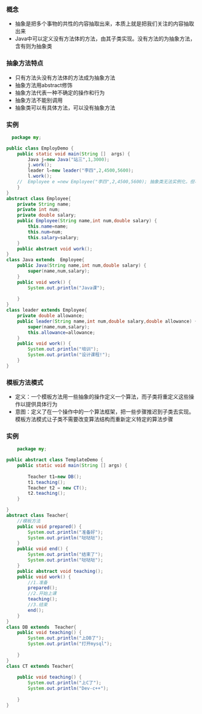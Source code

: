 ### 概念
- 抽象是把多个事物的共性的内容抽取出来，本质上就是把我们关注的内容抽取出来
- Java中可以定义没有方法体的方法，由其子类实现。没有方法的为抽象方法，含有则为抽象类
### 抽象方法特点
- 只有方法头没有方法体的方法成为抽象方法
- 抽象方法用abstract修饰
- 抽象方法代表一种不确定的操作和行为
- 抽象方法不能别调用
- 抽象类可以有具体方法，可以没有抽象方法
### 实例
```java
  package my;

public class EmployDemo {
	public static void main(String []  args) {
		Java j=new Java("站三",1,3000);
		j.work();
		leader l=new leader("李四",2,4500,5600);
		l.work(); 		
	//	Employee e =new Employee("李四",2,4500,5600); 抽象类无法实例化，但可以带其他方法。
	}
}
abstract class Employee{
	private String name;
	private int num;
	private double salary;
	public Employee(String name,int num,double salary) {
		this.name=name;
		this.num=num;
		this.salary=salary;
	}
	public abstract void work();
}
class Java extends  Employee{
	public Java(String name,int num,double salary) {
		super(name,num,salary);
	}
	public void work() {
		System.out.println("Java课");
		
	}	
}
class leader extends Employee{
	private double allowance;
	public leader(String name,int num,double salary,double allowance) {
		super(name,num,salary);
		this.allowance=allowance;
	}
	public void work() {
		System.out.println("培训");
		System.out.println("设计课程!");
	}
}
```
### 模板方法模式
- 定义：一个模板方法用一些抽象的操作定义一个算法，而子类将重定义这些操作以提供具体行为
- 意图：定义了在一个操作中的一个算法框架，把一些步骤推迟到子类去实现。模板方法模式让子类不需要改变算法结构而重新定义特定的算法步骤
### 实例
```java
	package my;

public abstract class TemplateDemo {
	public static void main(String [] args) {
		
		Teacher t1=new DB();
		t1.teaching();
		Teacher t2 = new CT();
		t2.teaching();
	}

}
abstract class Teacher{
	//模板方法
	public void prepared() {
		System.out.println("准备好");
		System.out.println("哒哒哒");
	}
	public void end() {
		System.out.println("结束了");
		System.out.println("哒哒哒");
	}
	public abstract void teaching();
	public void work() {
		//1.准备
		prepared();
		//2.开始上课
		teaching();
		//3.结束
		end();
	}
}
class DB extends  Teacher{
	public void teaching() {
		System.out.println("上DB了");
		System.out.println("打开mysql");
		
	}
}
class CT extends Teacher{
	
	public void teaching() {
		System.out.println("上C了");
		System.out.println("Dev-c++");
		
	}
}
```


